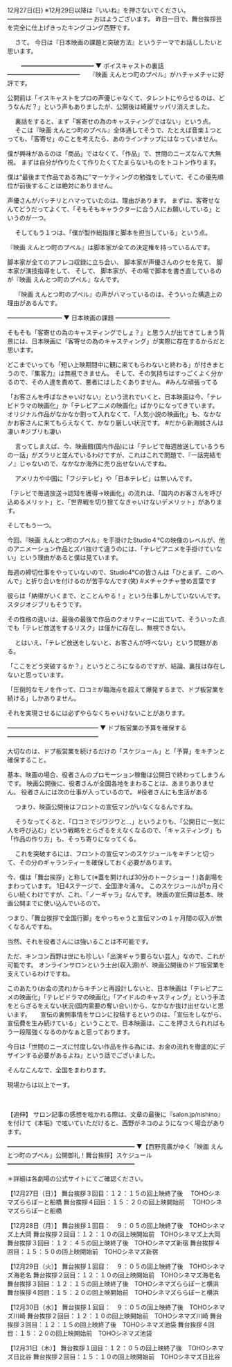 12月27日(日) ※12月29日以降は『いいね』を押さないでください。
━━━━━━━━━━━━━━
おはようございます。
昨日一日で、舞台挨拶芸を完全に仕上げきったキングコング西野です。

　
さて。
今日は『日本映画の課題と突破方法』というテーマでお話ししたいと思います。
　

　　
━━━━━━━━━━━━
▼ ボイスキャストの裏話
━━━━━━━━━━━━
　
『映画 えんとつ町のプペル』がハチャメチャに好評です。

公開前は「イスキャストをプロの声優じゃなくて、タレントにやらせるのは、どうなんだ？」という声もありましたが、公開後は綺麗サッパリ消えました。

　
裏話をすると、まず「客寄せの為のキャスティングではない」という点。
　
そこは『映画 えんとつ町のプペル』全体通してそうで、たとえば音楽１つとっても、「客寄せ」のことを考えたら、あのラインナップにはなっていません。

僕が興味があるのは「商品」ではなくて、「作品」で、世間のニーズなんて大無視。
まずは自分が作りたくて作りたくてたまらないものをトコトン作ります。

僕は“最後まで作品である為に”マーケティングの勉強をしていて、そこの優先順位が前後することは絶対にありません。

声優さんがバッチリとハマっていたのは、理由があります。
まずは、客寄せなんてどうだってよくて、「そもそもキャラクターに合う人にお願いしている」というのが一つ。

　
そしてもう１つは、「僕が製作総指揮と脚本を担当している」という点。

『映画 えんとつ町のプペル』は脚本家が全ての決定権を持っているんです。

脚本家が全てのアフレコ収録に立ち会い、
脚本家が声優さんのクセを見て、
脚本家が演技指導をして、
そして、
脚本家が、その場で脚本を書き直しているのが『映画 えんとつ町のプペル』なんです。

　
『映画 えんとつ町のプペル』の声がハマっているのは、そういった構造上の理由があるんです。

━━━━━━━━━
▼ 日本映画の課題
━━━━━━━━━

そもそも「客寄せの為のキャスティングでしょ？」と思う人が出てきてしまう背景には、日本映画に「客寄せの為のキャスティング」が実際に存在するからだと思います。

どこまでいっても「短い上映期間中に観に来てもらわないと終わる」が付きまとうので、『集客力』は無視できません。
そして、その気持ちはすっごくよく分かるので、その人達を責めて、悪者にはしたくありません。
#みんな頑張ってる

「お客さんを呼ばなきゃいけない」という流れでいくと、日本映画は今、「テレビドラマの映画化」か「テレビアニメの映画化」ばかりになってきています。
オリジナル作品がなかなか割って入れなくて、「人気小説の映画化」も、なかなかお客さんに来てもらえなくて、かなり厳しい状況です。
#だから新海誠さんは凄い
#ジブリも凄い

　
言ってしまえば、今、映画館(国内作品)には「テレビで毎週放送しているうちの一話」がズラリと並んでいるわけですが、これはこれで問題で、『一話完結モノ』じゃないので、なかなか海外に売り出せないんですね。

　
アメリカや中国に「フジテレビ」や「日本テレビ」は無いんです。

「テレビで毎週放送→認知を獲得→映画化」の流れは、「国内のお客さんを呼び込めるメリット」と、「世界戦を切り捨てなきゃいけないデメリット」があります。

そしてもう一つ。

今回、『映画 えんとつ町のプペル』を手掛けたStudio４℃の映像のレベルが、他のアニメーション作品とズバ抜けて違うのには、「テレビアニメを手掛けていない」という理由があると僕は見ています。

毎週の締切仕事をやっていないので、Studio4℃の皆さんは「ひとまず、このへんで」と折り合いを付けるのが苦手なんです(笑)
#メチャクチャ誉め言葉です

彼らは「納得がいくまで、とことんやる！」という仕事しかしていないんです。
スタジオジブリもそうです。

その性格の違いは、最後の最後で作品のクオリティーに出ていて、そういった点でも「テレビ放送をするリスク」は僅かに存在し、無視できない。

　
とはいえ、「テレビ放送をしないと、お客さんが呼べない」という問題がある。

「ここをどう突破するか？」というところになるのですが、結論、裏技は存在しないと思っています。

「圧倒的なモノを作って、口コミが臨海点を超えて爆発するまで、ドブ板営業を続ける」しかありません。

それを実現させるには必ずやらなくちゃいけないことがあります。

━━━━━━━━━━━━━━━
▼ ドブ板営業の予算を確保する
━━━━━━━━━━━━━━━
　

大切なのは、ドブ板営業を続けるだけの「スケジュール」と「予算」をキチンと確保すること。

基本、映画の場合、役者さんのプロモーション稼働は公開日で終わってしまうんです。
映画公開後に、役者さんが全国各地をまわることは、あまりありません。
役者さんには次の仕事が入っているので。
#役者さんにも生活がある

　
つまり、映画公開後はフロントの宣伝マンがいなくなるんですね。

　
そうなってくると、「口コミでジワジワと…」というよりも、「公開日に一気に人を呼び込む」という戦略をとらざるをえなくなるので、「キャスティング」も「作品の作り方」も、そっち寄りになってくる。

　
これを突破するには、フロントの宣伝マンのスケジュールをキチンと切って、その分のギャランティーを確保しておく必要があります。

今、僕は「舞台挨拶」と称して(※蓋を開ければ30分のトークショー！)各劇場をまわっています。
1日4ステージで、全国津々浦々。
このスケジュールが1ヵ月ぐらい続くわけですが、これ、「ノーギャラ」なんです。
映画の宣伝費は基本、映画公開までに使い込んでいるので。

つまり、「舞台挨拶で全国行脚」をやっちゃうと宣伝マンの１ヶ月間の収入が無くなるんですね。

当然、それを役者さんには強いることは不可能です。

ただ、キンコン西野は世にも珍しい「出演ギャラ要らない芸人」なので、これが可能です。
オンラインサロンという土台(収入源)が、映画公開後のドブ板営業を支えているわけですね。

このあたり(お金の流れ)からキチンと再設計しないと、日本映画は「テレビアニメの映画化」「テレビドラマの映画化」「アイドルのキャスティング」という手法をとらざるをえない状況(国内需要の奪い合い)から、なかなか抜け出せないと思います。
　
宣伝の裏側事情をサロンに投稿するというのは、「宣伝をしながら、宣伝費を生み続けている」ということで、日本映画は、ここを押さえられればもう一段階強くなるのかなぁと思っております。

今日は「世間のニーズに忖度しない作品を作る為には、お金の流れを徹底的にデザインする必要があるよね」という話でございました。

そんなこんなで、全国をまわります。

現場からは以上でーす。

　

【追伸】
サロン記事の感想を呟かれる際は、文章の最後に『salon.jp/nishino』を付けて《本垢》で呟いていただけると、西野がネコのようになつく場合があります。

━━━━━━━━━━━━━━━━━━━━━
▼【西野亮廣がゆく「映画 えんとつ町のプペル」公開御礼！舞台挨拶】スケジュール
━━━━━━━━━━━━━━━━━━━━━

＊詳細は各劇場の公式サイトにてご確認ください。

【12月27日（日）】
舞台挨拶３回目：１２：１５の回上映終了後　 TOHOシネマズららぽーと船橋
舞台挨拶４回目：１５：２０の回上映開始前　 TOHOシネマズららぽーと船橋



【12月28日（月）】
舞台挨拶１回目：　９：０５の回上映終了後　TOHOシネマズ上大岡
舞台挨拶２回目：１２：１０の回上映開始前　TOHOシネマズ上大岡
舞台挨拶３回目：１２：４５の回上映終了後　TOHOシネマズ新宿
舞台挨拶４回目：１５：５０の回上映開始前　TOHOシネマズ新宿


【12月29日（火）】
舞台挨拶１回目：　９：０５の回上映終了後　TOHOシネマズ海老名
舞台挨拶２回目：１２：１０の回上映開始前　TOHOシネマズ海老名
舞台挨拶３回目：１２：１５の回上映終了後　TOHOシネマズららぽーと横浜
舞台挨拶４回目：１５：２０の回上映開始前　TOHOシネマズららぽーと横浜


【12月30日（水）】
舞台挨拶１回目：　９：０５の回上映終了後　TOHOシネマズ川崎
舞台挨拶２回目：１２：１０の回上映開始前　TOHOシネマズ川崎
舞台挨拶３回目：１２：１５の回上映終了後　TOHOシネマズ池袋
舞台挨拶４回目：１５：２０の回上映開始前　TOHOシネマズ池袋


【12月31日（木）】
舞台挨拶１回目：１２：０５の回上映終了後　TOHOシネマズ日比谷
舞台挨拶２回目：１５：１０の回上映開始前　TOHOシネマズ日比谷
